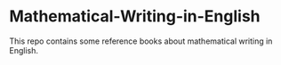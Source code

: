 # Mathematical-Writing-in-English

This repo contains some reference books about mathematical writing in English.
